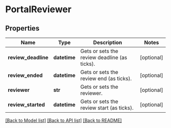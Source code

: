 # PortalReviewer

## Properties
Name | Type | Description | Notes
------------ | ------------- | ------------- | -------------
**review_deadline** | **datetime** | Gets or sets the review deadline (as ticks). | [optional] 
**review_ended** | **datetime** | Gets or sets the review end (as ticks). | [optional] 
**reviewer** | **str** | Gets or sets the reviewer. | [optional] 
**review_started** | **datetime** | Gets or sets the review start (as ticks). | [optional] 

[[Back to Model list]](../README.md#documentation-for-models) [[Back to API list]](../README.md#documentation-for-api-endpoints) [[Back to README]](../README.md)


